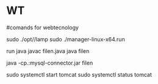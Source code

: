 # WT


#comands for webtecnology

sudo ./opt//lamp
sudo ./manager-linux-x64.run

run java
javac  filen.java
java filen

java -cp.:mysql-connector.jar filen



sudo systemctl start tomcat
sudo systemctl status tomcat

